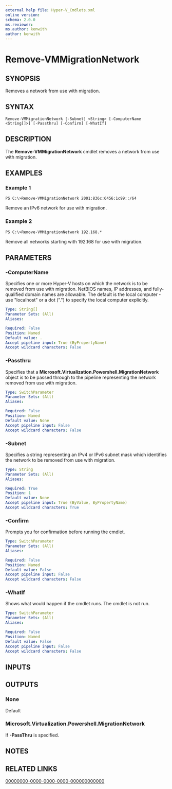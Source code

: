 ```yaml
---
external help file: Hyper-V_Cmdlets.xml
online version: 
schema: 2.0.0
ms.reviewer:
ms.author: kenwith
author: kenwith
---
```


# Remove-VMMigrationNetwork

## SYNOPSIS
Removes a network from use with migration.

## SYNTAX

```
Remove-VMMigrationNetwork [-Subnet] <String> [-ComputerName <String[]>] [-Passthru] [-Confirm] [-WhatIf]
```

## DESCRIPTION
The **Remove-VMMigrationNetwork** cmdlet removes a network from use with migration.

## EXAMPLES

### Example 1
```
PS C:\>Remove-VMMigrationNetwork 2001:836c:6456:1c99::/64
```

Remove an IPv6 network for use with migration.

### Example 2
```
PS C:\>Remove-VMMigrationNetwork 192.168.*
```

Remove all networks starting with 192.168 for use with migration.

## PARAMETERS

### -ComputerName
Specifies one or more Hyper-V hosts on which the network is to be removed from use with migration.
NetBIOS names, IP addresses, and fully-qualified domain names are allowable.
The default is the local computer - use "localhost" or a dot (".") to specify the local computer explicitly.

```yaml
Type: String[]
Parameter Sets: (All)
Aliases: 

Required: False
Position: Named
Default value: .
Accept pipeline input: True (ByPropertyName)
Accept wildcard characters: False
```

### -Passthru
Specifies that a **Microsoft.Virtualization.Powershell.MigrationNetwork** object is to be passed through to the pipeline representing the network removed from use with migration.

```yaml
Type: SwitchParameter
Parameter Sets: (All)
Aliases: 

Required: False
Position: Named
Default value: None
Accept pipeline input: False
Accept wildcard characters: False
```

### -Subnet
Specifies a string representing an IPv4 or IPv6 subnet mask which identifies the network to be removed from use with migration.

```yaml
Type: String
Parameter Sets: (All)
Aliases: 

Required: True
Position: 1
Default value: None
Accept pipeline input: True (ByValue, ByPropertyName)
Accept wildcard characters: True
```

### -Confirm
Prompts you for confirmation before running the cmdlet.

```yaml
Type: SwitchParameter
Parameter Sets: (All)
Aliases: 

Required: False
Position: Named
Default value: False
Accept pipeline input: False
Accept wildcard characters: False
```

### -WhatIf
Shows what would happen if the cmdlet runs.
The cmdlet is not run.

```yaml
Type: SwitchParameter
Parameter Sets: (All)
Aliases: 

Required: False
Position: Named
Default value: False
Accept pipeline input: False
Accept wildcard characters: False
```

## INPUTS

## OUTPUTS

### None
Default

### Microsoft.Virtualization.Powershell.MigrationNetwork
If **-PassThru** is specified.

## NOTES

## RELATED LINKS

[00000000-0000-0000-0000-000000000000](00000000-0000-0000-0000-000000000000)
